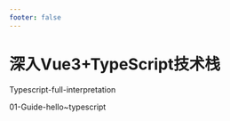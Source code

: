 ```yaml
---
footer: false
---
```


# 深入Vue3+TypeScript技术栈

Typescript-full-interpretation

01-Guide-hello~typescript
